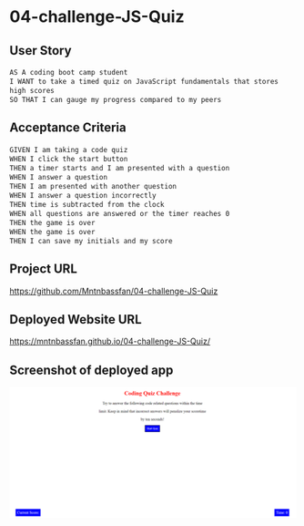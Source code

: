 # 04-challenge-JS-Quiz

## User Story

```
AS A coding boot camp student
I WANT to take a timed quiz on JavaScript fundamentals that stores high scores
SO THAT I can gauge my progress compared to my peers
```

## Acceptance Criteria

```
GIVEN I am taking a code quiz
WHEN I click the start button
THEN a timer starts and I am presented with a question
WHEN I answer a question
THEN I am presented with another question
WHEN I answer a question incorrectly
THEN time is subtracted from the clock
WHEN all questions are answered or the timer reaches 0
THEN the game is over
WHEN the game is over
THEN I can save my initials and my score
```

## Project URL

https://github.com/Mntnbassfan/04-challenge-JS-Quiz

## Deployed Website URL

https://mntnbassfan.github.io/04-challenge-JS-Quiz/

## Screenshot of deployed app

<img src="assets\Screenshot 04-CHALLENGE-JS-QUIZ.png"
alt="screenshot of deployed application">
